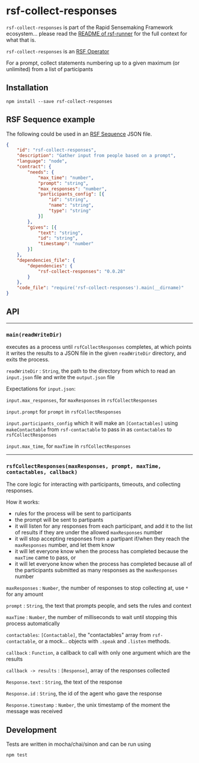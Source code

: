 # rsf-collect-responses

`rsf-collect-responses` is part of the Rapid Sensemaking Framework ecosystem... please read
the [README of rsf-runner](https://github.com/rapid-sensemaking-framework/rsf-runner/blob/master/README.md) for the full context for what that is.

`rsf-collect-responses` is an [RSF Operator](https://github.com/rapid-sensemaking-framework/rsf-runner#rsf-operators)

For a prompt, collect statements numbering up to a given maximum (or unlimited) from a list of participants

## Installation

`npm install --save rsf-collect-responses`

## RSF Sequence example

The following could be used in an [RSF Sequence](https://github.com/rapid-sensemaking-framework/rsf-runner#rsf-sequences) JSON file.

```json
{
    "id": "rsf-collect-responses",
    "description": "Gather input from people based on a prompt",
    "language": "node",
    "contract": {
        "needs": {
            "max_time": "number",
            "prompt": "string",
            "max_responses": "number",
            "participants_config": [{
                "id": "string",
                "name": "string",
                "type": "string"
            }]
        },
        "gives": [{
            "text": "string",
            "id": "string",
            "timestamp": "number"
        }]
    },
    "dependencies_file": {
        "dependencies": {
            "rsf-collect-responses": "0.0.28"
        }
    },
    "code_file": "require('rsf-collect-responses').main(__dirname)"
}
```

## API

___

### `main(readWriteDir)`

executes as a process until `rsfCollectResponses` completes, at which points it writes the results to a JSON file in the given `readWriteDir` directory, and exits the process.

`readWriteDir` : `String`, the path to the directory from which to read an `input.json` file and write the `output.json` file

Expectations for `input.json`:

`input.max_responses`, for `maxResponses` in `rsfCollectResponses`

`input.prompt` for `prompt` in `rsfCollectResponses`

`input.participants_config` which it will make an `[Contactables]` using `makeContactable` from `rsf-contactable`  to pass in as `contactables` to `rsfCollectResponses`

`input.max_time`, for `maxTime` in `rsfCollectResponses`

___

### `rsfCollectResponses(maxResponses, prompt, maxTime, contactables, callback)`

The core logic for interacting with participants, timeouts, and collecting responses.

How it works:

- rules for the process will be sent to participants
- the prompt will be sent to partipants
- it will listen for any responses from each participant, and add it to the list of results if they are under the allowed `maxResponses` number
- it will stop accepting responses from a partipant if/when they reach the `maxResponses` number, and let them know
- it will let everyone know when the process has completed because the `maxTime` came to pass, or
- it will let everyone know when the process has completed because all of the participants submitted as many responses as the `maxResponses` number

`maxResponses` : `Number`, the number of responses to stop collecting at, use `*` for any amount

`prompt` : `String`, the text that prompts people, and sets the rules and context

`maxTime` : `Number`, the number of milliseconds to wait until stopping this process automatically

`contactables`: `[Contactable]`, the "contactables" array from `rsf-contactable`, or a mock... objects with `.speak` and `.listen` methods.

`callback` : `Function`, a callback to call with only one argument which are the results

`callback -> results` : `[Response]`, array of the responses collected

`Response.text` : `String`, the text of the response

`Response.id` : `String`, the id of the agent who gave the response

`Response.timestamp` : `Number`, the unix timestamp of the moment the message was received



## Development

Tests are written in mocha/chai/sinon and can be run using

```
npm test
```
